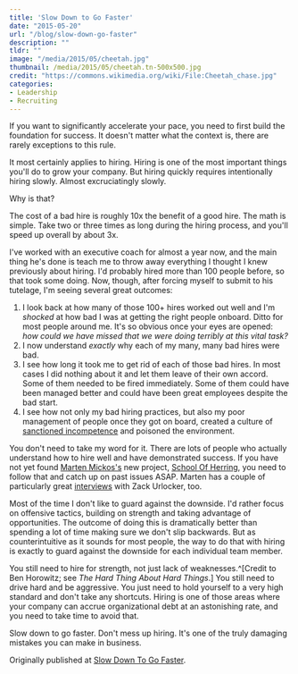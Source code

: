 ```yaml
---
title: 'Slow Down to Go Faster'
date: "2015-05-20"
url: "/blog/slow-down-go-faster"
description: ""
tldr: ""
image: "/media/2015/05/cheetah.jpg"
thumbnail: /media/2015/05/cheetah.tn-500x500.jpg
credit: "https://commons.wikimedia.org/wiki/File:Cheetah_chase.jpg"
categories:
- Leadership
- Recruiting
---
```

If you want to significantly accelerate your pace, you need to first build the foundation for success. It doesn't matter what the context is, there are rarely exceptions to this rule.
<!--more-->

It most certainly applies to hiring. Hiring is one of the most important things you'll do to grow your company. But hiring quickly requires intentionally hiring slowly. Almost excruciatingly slowly.

Why is that?

The cost of a bad hire is roughly 10x the benefit of a good hire. The math is simple. Take two or three times as long during the hiring process, and you'll speed up overall by about 3x.

I've worked with an executive coach for almost a year now, and the main thing he's done is teach me to throw away everything I thought I knew previously about hiring. I'd probably hired more than 100 people before, so that took some doing. Now, though, after forcing myself to submit to his tutelage, I'm seeing several great outcomes:

1. I look back at how many of those 100+ hires worked out well and I'm *shocked* at how bad I was at getting the right people onboard. Ditto for most people around me. It's so obvious once your eyes are opened: *how could we have missed that we were doing terribly at this vital task?*
2. I now understand *exactly* why each of my many, many bad hires were bad.
3. I see how long it took me to get rid of each of those bad hires. In most cases I did nothing about it and let them leave of their own accord. Some of them needed to be fired immediately. Some of them could have been managed better and could have been great employees despite the bad start.
4. I see how not only my bad hiring practices, but also my poor management of people once they got on board, created a culture of [sanctioned incompetence](http://www.eureconsulting.com/hire-slow-fire-fast/) and poisoned the environment.

You don't need to take my word for it. There are lots of people who actually understand how to hire well and have demonstrated success. If you have not yet found [Marten Mickos's](https://www.linkedin.com/pub/marten-mickos/0/1b/7b5) new project, [School Of Herring](https://schoolofherring.com/), you need to follow that and catch up on past issues ASAP. Marten has a couple of particularly great [interviews](http://schoolofherring.com/2015/04/29/ten-things-for-interviews-when-building-a-world-class-organization/) with Zack Urlocker, too.

Most of the time I don't like to guard against the downside. I'd rather focus on offensive tactics, building on strength and taking advantage of opportunities. The outcome of doing this is dramatically better than spending a lot of time making sure we don't slip backwards. But as counterintuitive as it sounds for most people, the way to do that with hiring is exactly to guard against the downside for each individual team member.

You still need to hire for strength, not just lack of weaknesses.^[Credit to Ben Horowitz; see *The Hard Thing About Hard Things*.] You still need to drive hard and be aggressive. You just need to hold yourself to a very high standard and don't take any shortcuts. Hiring is one of those areas where your company can accrue organizational debt at an astonishing rate, and you need to take time to avoid that.

Slow down to go faster. Don't mess up hiring. It's one of the truly damaging mistakes you can make in business.

Originally published at [Slow Down To Go Faster](https://www.linkedin.com/pulse/slow-down-go-faster-baron-schwartz).